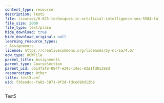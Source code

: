 ```yaml
---
content_type: resource
description: Test5
file: /courses/6-825-techniques-in-artificial-intelligence-sma-5504-fall-2002/f36eedccfa8258719f2dfdce698d12b8_test5.cnf
file_size: 2000
file_type: text/plain
hide_download: true
hide_download_original: null
learning_resource_types:
- Assignments
license: https://creativecommons.org/licenses/by-nc-sa/4.0/
ocw_type: OCWFile
parent_title: Assignments
parent_type: CourseSection
parent_uid: c614faf8-894f-e345-14ec-83a1fd01388d
resourcetype: Other
title: test5.cnf
uid: f36eedcc-fa82-5871-9f2d-fdce698d12b8
---
```

Test5